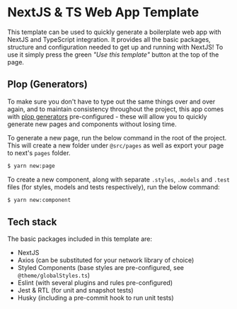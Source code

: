 # NextJS & TS Web App Template

This template can be used to quickly generate a boilerplate web app with NextJS and TypeScript integration. It provides all the basic packages, structure and configuration needed to get up and running with NextJS! To use it simply press the green _"Use this template"_ button at the top of the page.

## Plop (Generators)

To make sure you don't have to type out the same things over and over again, and to maintain consistency throughout the project, this app comes with [plop generators](https://plopjs.com) pre-configured - these will allow you to quickly generate new pages and components without losing time.

To generate a new page, run the below command in the root of the project. This will create a new folder under `@src/pages` as well as export your page to next's `pages` folder.

```bash
$ yarn new:page
```

To create a new component, along with separate `.styles`, `.models` and `.test` files (for styles, models and tests respectively), run the below command:

```bash
$ yarn new:component
```

## Tech stack

The basic packages included in this template are:

- NextJS
- Axios (can be substituted for your network library of choice)
- Styled Components (base styles are pre-configured, see `@theme/globalStyles.ts`)
- Eslint (with several plugins and rules pre-configured)
- Jest & RTL (for unit and snapshot tests)
- Husky (including a pre-commit hook to run unit tests)
